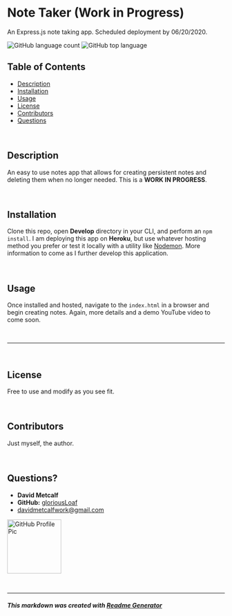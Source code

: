 
# Note Taker (Work in Progress)
An Express.js note taking app. Scheduled deployment by 06/20/2020.

![GitHub language count](https://img.shields.io/github/languages/count/gloriousLoaf/Note-Taker)
![GitHub top language](https://img.shields.io/github/languages/top/gloriousLoaf/Note-Taker)

## Table of Contents
* [Description](#-description)
* [Installation](#-installation)
* [Usage](#-usage)
* [License](#-license)
* [Contributors](#-contributors)
* [Questions](#-questions)
<p>&nbsp;</p>

## Description
An easy to use notes app that allows for creating persistent notes and deleting them when no longer needed. This is a **WORK IN PROGRESS**.
<p>&nbsp;</p>

## Installation
Clone this repo, open **Develop** directory in your CLI, and perform an ```npm install```. I am deploying this app on **Heroku**, but use whatever hosting method you prefer or test it locally with a utility like [Nodemon](https://nodemon.io/). More information to come as I further develop this application.
<p>&nbsp;</p>

## Usage
Once installed and hosted, navigate to the ```index.html``` in a browser and begin creating notes. Again, more details and a demo YouTube video to come soon.
<p>&nbsp;</p>

---
<p>&nbsp;</p>

## License
Free to use and modify as you see fit.
<p>&nbsp;</p>

## Contributors
Just myself, the author.
<p>&nbsp;</p>

## Questions?
  * **David Metcalf**
  * **GitHub:** [gloriousLoaf](https://github.com/gloriousLoaf)
  * <davidmetcalfwork@gmail.com>

<img src="https://github.com/gloriousLoaf.png" alt="GitHub Profile Pic" width="125" height="125">
<p>&nbsp;</p>

---

##### This markdown was created with [Readme Generator](https://github.com/gloriousLoaf/Readme-Generator)
